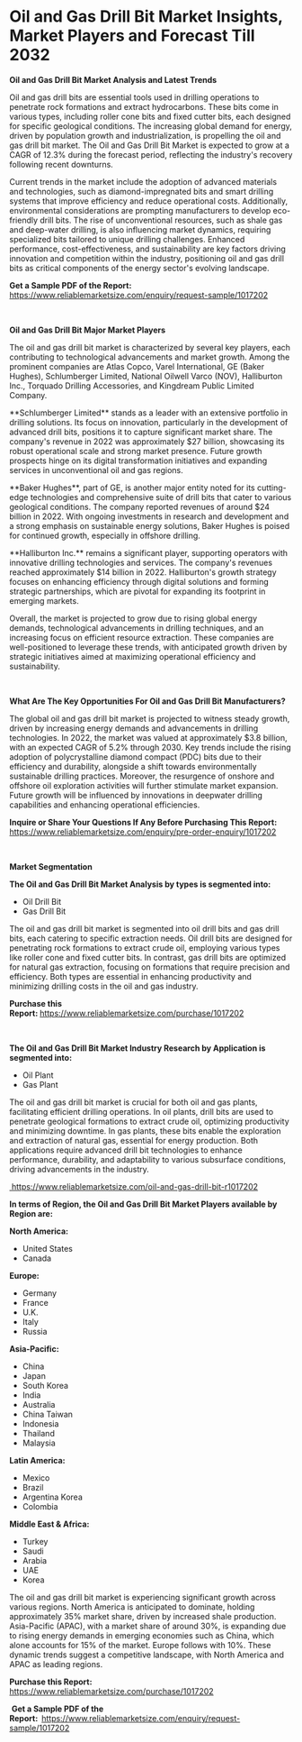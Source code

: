 <p><h1>Oil and Gas Drill Bit Market Insights, Market Players and Forecast Till 2032</h1></p><p><strong>Oil and Gas Drill Bit Market Analysis and Latest Trends</strong></p>
<p><p>Oil and gas drill bits are essential tools used in drilling operations to penetrate rock formations and extract hydrocarbons. These bits come in various types, including roller cone bits and fixed cutter bits, each designed for specific geological conditions. The increasing global demand for energy, driven by population growth and industrialization, is propelling the oil and gas drill bit market. The Oil and Gas Drill Bit Market is expected to grow at a CAGR of 12.3% during the forecast period, reflecting the industry's recovery following recent downturns.</p><p>Current trends in the market include the adoption of advanced materials and technologies, such as diamond-impregnated bits and smart drilling systems that improve efficiency and reduce operational costs. Additionally, environmental considerations are prompting manufacturers to develop eco-friendly drill bits. The rise of unconventional resources, such as shale gas and deep-water drilling, is also influencing market dynamics, requiring specialized bits tailored to unique drilling challenges. Enhanced performance, cost-effectiveness, and sustainability are key factors driving innovation and competition within the industry, positioning oil and gas drill bits as critical components of the energy sector's evolving landscape.</p></p>
<p><strong>Get a Sample PDF of the Report:&nbsp;</strong> <a href="https://www.reliablemarketsize.com/enquiry/request-sample/1017202?utm_campaign=3536&utm_medium=2&utm_source=Github&utm_content=ia&utm_term=16042025&utm_id=oil-and-gas-drill-bit">https://www.reliablemarketsize.com/enquiry/request-sample/1017202</a></p>
<p>&nbsp;</p>
<p><strong>Oil and Gas Drill Bit Major Market Players</strong></p>
<p><p>The oil and gas drill bit market is characterized by several key players, each contributing to technological advancements and market growth. Among the prominent companies are Atlas Copco, Varel International, GE (Baker Hughes), Schlumberger Limited, National Oilwell Varco (NOV), Halliburton Inc., Torquado Drilling Accessories, and Kingdream Public Limited Company.</p><p>**Schlumberger Limited** stands as a leader with an extensive portfolio in drilling solutions. Its focus on innovation, particularly in the development of advanced drill bits, positions it to capture significant market share. The company's revenue in 2022 was approximately $27 billion, showcasing its robust operational scale and strong market presence. Future growth prospects hinge on its digital transformation initiatives and expanding services in unconventional oil and gas regions.</p><p>**Baker Hughes**, part of GE, is another major entity noted for its cutting-edge technologies and comprehensive suite of drill bits that cater to various geological conditions. The company reported revenues of around $24 billion in 2022. With ongoing investments in research and development and a strong emphasis on sustainable energy solutions, Baker Hughes is poised for continued growth, especially in offshore drilling.</p><p>**Halliburton Inc.** remains a significant player, supporting operators with innovative drilling technologies and services. The company's revenues reached approximately $14 billion in 2022. Halliburton's growth strategy focuses on enhancing efficiency through digital solutions and forming strategic partnerships, which are pivotal for expanding its footprint in emerging markets.</p><p>Overall, the market is projected to grow due to rising global energy demands, technological advancements in drilling techniques, and an increasing focus on efficient resource extraction. These companies are well-positioned to leverage these trends, with anticipated growth driven by strategic initiatives aimed at maximizing operational efficiency and sustainability.</p></p>
<p>&nbsp;</p>
<p><strong>What Are The Key Opportunities For Oil and Gas Drill Bit Manufacturers?</strong></p>
<p><p>The global oil and gas drill bit market is projected to witness steady growth, driven by increasing energy demands and advancements in drilling technologies. In 2022, the market was valued at approximately $3.8 billion, with an expected CAGR of 5.2% through 2030. Key trends include the rising adoption of polycrystalline diamond compact (PDC) bits due to their efficiency and durability, alongside a shift towards environmentally sustainable drilling practices. Moreover, the resurgence of onshore and offshore oil exploration activities will further stimulate market expansion. Future growth will be influenced by innovations in deepwater drilling capabilities and enhancing operational efficiencies.</p></p>
<p><strong>Inquire or Share Your Questions If Any Before Purchasing This Report:</strong> <a href="https://www.reliablemarketsize.com/enquiry/pre-order-enquiry/1017202?utm_campaign=3536&utm_medium=2&utm_source=Github&utm_content=ia&utm_term=16042025&utm_id=oil-and-gas-drill-bit">https://www.reliablemarketsize.com/enquiry/pre-order-enquiry/1017202</a></p>
<p>&nbsp;</p>
<p><strong>Market Segmentation</strong></p>
<p><strong>The Oil and Gas Drill Bit Market Analysis by types is segmented into:</strong></p>
<p><ul><li>Oil Drill Bit</li><li>Gas Drill Bit</li></ul></p>
<p><p>The oil and gas drill bit market is segmented into oil drill bits and gas drill bits, each catering to specific extraction needs. Oil drill bits are designed for penetrating rock formations to extract crude oil, employing various types like roller cone and fixed cutter bits. In contrast, gas drill bits are optimized for natural gas extraction, focusing on formations that require precision and efficiency. Both types are essential in enhancing productivity and minimizing drilling costs in the oil and gas industry.</p></p>
<p><strong>Purchase this Report:&nbsp;</strong><a href="https://www.reliablemarketsize.com/purchase/1017202?utm_campaign=3536&utm_medium=2&utm_source=Github&utm_content=ia&utm_term=16042025&utm_id=oil-and-gas-drill-bit">https://www.reliablemarketsize.com/purchase/1017202</a></p>
<p>&nbsp;</p>
<p><strong>The Oil and Gas Drill Bit Market Industry Research by Application is segmented into:</strong></p>
<p><ul><li>Oil Plant</li><li>Gas Plant</li></ul></p>
<p><p>The oil and gas drill bit market is crucial for both oil and gas plants, facilitating efficient drilling operations. In oil plants, drill bits are used to penetrate geological formations to extract crude oil, optimizing productivity and minimizing downtime. In gas plants, these bits enable the exploration and extraction of natural gas, essential for energy production. Both applications require advanced drill bit technologies to enhance performance, durability, and adaptability to various subsurface conditions, driving advancements in the industry.</p></p>
<p><a href="https://www.reliablemarketsize.com/oil-and-gas-drill-bit-r1017202?utm_campaign=3536&utm_medium=2&utm_source=Github&utm_content=ia&utm_term=16042025&utm_id=oil-and-gas-drill-bit">&nbsp;https://www.reliablemarketsize.com/oil-and-gas-drill-bit-r1017202</a></p>
<p><strong>In terms of Region, the Oil and Gas Drill Bit Market Players available by Region are:</strong></p>
<p>
    <p> <strong> North America: </strong>
        <ul>
            <li>United States</li>
            <li>Canada</li>
        </ul>
        </p> 
    <p> <strong> Europe: </strong>
        <ul>
            <li>Germany</li>
            <li>France</li>
            <li>U.K.</li>
            <li>Italy</li>
            <li>Russia</li>
        </ul>
        </p> 
    <p> <strong> Asia-Pacific: </strong>
        <ul>
            <li>China</li>
            <li>Japan</li>
            <li>South Korea</li>
            <li>India</li>
            <li>Australia</li>
            <li>China Taiwan</li>
            <li>Indonesia</li>
            <li>Thailand</li>
            <li>Malaysia</li>
        </ul>
        </p> 
    <p> <strong> Latin America: </strong>
        <ul>
            <li>Mexico</li>
            <li>Brazil</li>
            <li>Argentina Korea</li>
            <li>Colombia</li>
        </ul>
        </p> 
    <p> <strong> Middle East & Africa: </strong>
        <ul>
            <li>Turkey</li>
            <li>Saudi</li>
            <li>Arabia</li>
            <li>UAE</li>
            <li>Korea</li>
        </ul>
    </p>
    </p>
<p><p>The oil and gas drill bit market is experiencing significant growth across various regions. North America is anticipated to dominate, holding approximately 35% market share, driven by increased shale production. Asia-Pacific (APAC), with a market share of around 30%, is expanding due to rising energy demands in emerging economies such as China, which alone accounts for 15% of the market. Europe follows with 10%. These dynamic trends suggest a competitive landscape, with North America and APAC as leading regions.</p></p>
<p><strong>Purchase this Report: </strong><a href="https://www.reliablemarketsize.com/purchase/1017202?utm_campaign=3536&utm_medium=2&utm_source=Github&utm_content=ia&utm_term=16042025&utm_id=oil-and-gas-drill-bit">https://www.reliablemarketsize.com/purchase/1017202</a></p>
<p>&nbsp;<strong>Get a Sample PDF of the Report:&nbsp;&nbsp;</strong><a href="https://www.reliablemarketsize.com/enquiry/request-sample/1017202?utm_campaign=3536&utm_medium=2&utm_source=Github&utm_content=ia&utm_term=16042025&utm_id=oil-and-gas-drill-bit">https://www.reliablemarketsize.com/enquiry/request-sample/1017202</a></p>
<p><strong></strong></p>
<p><p></p><p></p><p></p></p>